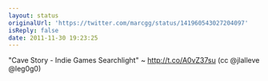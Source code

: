 ```yaml
---
layout: status
originalUrl: 'https://twitter.com/marcgg/status/141960543027204097'
isReply: false
date: 2011-11-30 19:23:25
---
```


"Cave Story - Indie Games Searchlight" ~ http://t.co/A0vZ37su (cc @jlalleve
@leg0g0)
